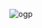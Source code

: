 ![ogp](https://user-images.githubusercontent.com/50891407/149854245-501411aa-af54-47ed-b5c8-ebbb8bbbe2fb.png)
